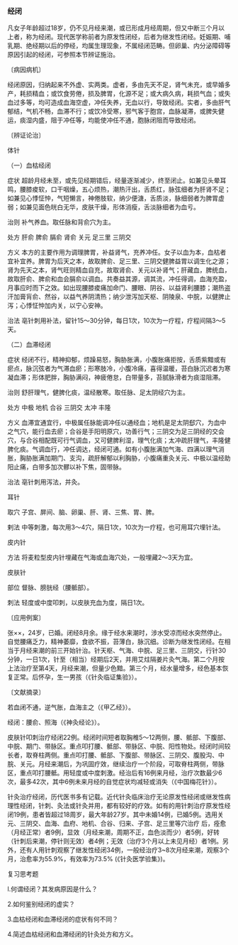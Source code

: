 ### 经闭

凡女子年龄超过18岁，仍不见月经来潮，或已形成月经周期，但又中断三个月以上者，称为经闭。现代医学称前者为原发性闭经，后者为继发性闭经。妊娠期、哺乳期、绝经期以后的停经，均属生理现象，不属经闭范畴。但卵巢、内分泌障碍等原因引起的经闭，可参照本节辨证施治。

〔病因病机〕

经闭原因，归纳起来不外虚、实两类。虚者，多由先天不足，肾气未充，或早婚多产，耗损精血；或饮食劳倦，损及脾胃，化源不足；或大病久病，耗损气血；或失血过多等，均可造成血海空虚，冲任失养，无血以行，导致经闭。实者，多由肝气郁结，气机不畅，血滞不行；或饮冷受寒，邪气客于胞宫，血脉凝滞，或脾失健运，痰湿内盛，阻于冲任等，均能使冲任不通，胞脉闭阻而导致经闭。

〔辨证论治〕

体针

（一）血枯经闭

症状  超龄月经未至，或先见经期错后，经量逐渐减少，终至闭止。如兼见头晕耳鸣，腰膝痠软，口干咽燥，五心烦热，潮热汗出，舌质红，脉弦细者为肝肾不足；如兼见心悸怔忡，气短懒言，神倦肢软，纳少便溏，舌质淡，脉细弱者为脾胃虚弱；如兼见面色㿠白无华，皮肤干燥，形体消瘦，舌淡脉细者为血亏。

治则  补气养血。取任脉和背俞穴为主。

处方  肝俞  脾俞  膈俞  肾俞  关元  足三里  三阴交

方义  本方的主要作用为调理脾胃，补益肾气，充养冲任。女子以血为本，血枯者宜补宜养。脾胃为后天之本，故取脾俞、足三里、三阴交健脾益胃以调生化之源；肾为先天之本，肾气旺则精血自充，故取肾俞、关元以补肾气；肝藏血，脾统血，故取肝俞、脾俞和血会膈俞以调血。共奏益其源，调其流，冲任得调，血海充盈，月事应时而下之效。如出现腰膝痠痛加命门、腰眼、阴谷、以益肾利腰膝；潮热盗汗加膏肓俞、然谷，以益气养阴清热；纳少泄泻加天枢、阴陵泉、中脘，以健脾止泻；心悸怔忡加内关，以宁心安神。

治法  亳针刺用补法，留针15～30分钟，每日1次，10次为一疗程，疗程间隔3～5天。

（二）血滞经闭

症状  经闭不行，精神抑郁，烦躁易怒，胸胁胀满，小腹胀痛拒按，舌质紫黯或有瘀点，脉沉弦者为气滞血瘀；形寒肢冷，小腹冷痛，喜得温暖，苔白脉沉迟者为寒凝血滞；形体肥胖，胸胁满闷，神疲倦怠，白带量多，苔腻脉滑者为痰湿阻滞。

治则  舒肝理气，健脾化痰，温经散寒。取任脉、足太阴经穴为主。

处方  中极  地机  合谷  三阴交  太冲  丰隆

方义  血滞宜通宜行，中极属任脉能调冲任以通经血；地机是足太阴郄穴，为血中之气穴，能行血去瘀；合谷是手阳明原穴，功善行气；三阴交为足三阴经的交会穴，与合谷相配既可行气调血，又可健脾利湿，理气化痰；太冲疏肝理气，丰隆健脾化痰。气调血行，冲任调达，经闭可通。如有小腹胀满加气海、四满以理气消胀，胸胁胀满加期门、支沟，疏肝解郁以利胸胁，小腹痛重灸关元、中极以温经助阳止痛，白带多加次髎以补下焦，固带脉。

治法  亳针刺用泻法，并灸。

耳针

取穴  子宫、屏间、脑、卵巢、肝、肾、三焦、胃、脾。

剌法  中等刺激，每次用3～4穴，隔日1次，10次为一疗程，也可用耳穴埋针法。

皮内针

方法  将麦粒型皮内针埋藏在气海或血海穴处，一般埋藏2～3天为宜。

皮肤针

部位  督脉、膀胱经（腰骶部）。

刺法  轻度或中度叩刺，以皮肤充血为度，隔日1次。

〔应用例案〕

张××，24岁，已婚。闭经8月余。缘于经水来潮时，涉水受凉而经水突然停止。自觉腰痛乏力，精神萎靡，食欲不振，苔薄白，脉沉细。诊断为继发性闭经。在相当于月经来潮的前三开始针治。针天枢、气海、中脘、足三里、三阴交，行针30分钟，一日1次，针至（相当）经期后2天，并用艾炷隔姜片灸气海。第二个月按上法治疗至第4天，月经来潮，但量少色黯。第三个月，经水量增多，经色基本恢复正常。后怀孕，生一男孩（《针灸临证集验》）。

〔文献摘录〕

若血闭不通，逆气胀，血海主之（《甲乙经》）。

经闭：腰俞、照海（《神灸经论》）。

皮肤针叩刺治疗经闭22例。经闭时间短者取胸椎5～12两侧，腰、骶部、下腹部、中脘、期门、带脉区。重点叩打腰、骶部、带脉区、中脘、阳性物处。经闭时间较长者，取脊柱两侧。重点叩打腰、骶部、下腹部、带脉区、三阴交、腹股沟、中脘、关元。月经来潮后，为巩固疗效，继续治疗一个阶段，可取脊柱两侧，带脉区，重点叩打腰骶。用轻度或中度刺激。经治后有16例来月经，治疗次数最少6次，最多42次，其中6例未来月经的自觉症状均减轻或消失（《中国梅花针》）。

针灸治疗经闭，历代医书多有记载。近代针灸临床治疗无论原发性经闭或继发性病理性经闭，针刺、灸法或针灸并用，都有较好的疗效。如有的用针刺治疗原发性经闭19例，患者皆超过18周岁，最大年龄27岁。其中未婚14例，已婚5例。选用关元、三阴交、血海、血府、地机、合谷、归来、子宫、足三里等穴治疗
后，痊愈（月经正常）者9例，显效（月经来潮，周期不正，血色淡而少）者5例，好转（针刺后来潮，停针则无效）者4例；无效（治疗3个月以上未见月经）者1例。另外，还有人用针刺观察了继发性经闭34例，一般经治疗3~8次月经来潮，观察3个月，治愈率为55.9%，有效率为73.5% (《针灸医学验集》)。

复习思考题

l.何谓经闭？其发病原因是什么？

2.如何鉴别经闭的虚实？

3.血枯经闭和血滞经闭的症状有何不同？

4.简述血枯经闭和血滞经闭的针灸处方和方义。

